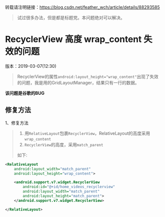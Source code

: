 转载请注明链接：https://blog.csdn.net/feather_wch/article/details/88293585

>试过很多办法，但是都是标题党。本问题绝对可以解决。

# RecyclerView 高度 wrap_content 失效的问题

版本：2019-03-07(12:30)

> RecyclerView的属性`android:layout_height="wrap_content"`出现了失效的问题，我是用的GridLayoutManager，结果只有一行的数据。


**该问题是谷歌的BUG**

## 修复方法

1、修复方法
> 1. 用`RelativeLayout`包裹`RecyclerView`，RelativeLayout的高度采用`wrap_content`
> 1. `RecyclerView`的高度，采用`match_parent`
>
> 如下:
```xml
<RelativeLayout
    android:layout_width="match_parent"
    android:layout_height="wrap_content">

    <android.support.v7.widget.RecyclerView
        android:id="@+id/home_videos_recyclerview"
        android:layout_width="match_parent"
        android:layout_height="match_parent">
    </android.support.v7.widget.RecyclerView>

</RelativeLayout>

```
